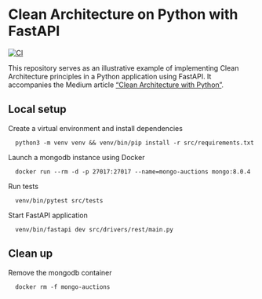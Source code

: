 # Clean Architecture on Python with FastAPI

<a href="https://github.com/shaliamekh/clean-architecture-fastapi/actions?query=workflow%3A+branch%3Amain++" target="_blank">
    <img src="https://github.com/shaliamekh/clean-architecture-fastapi/actions/workflows/ci.yaml/badge.svg?branch=main&event=push" alt="CI">
</a>

This repository serves as an illustrative example of implementing Clean Architecture
principles in a Python application using FastAPI. It accompanies the Medium article
[“Clean Architecture with Python”](https://medium.com/@shaliamekh/clean-architecture-with-python-d62712fd8d4f).

## Local setup

Create a virtual environment and install dependencies

```shell
  python3 -m venv venv && venv/bin/pip install -r src/requirements.txt
```
Launch a mongodb instance using Docker
```shell
  docker run --rm -d -p 27017:27017 --name=mongo-auctions mongo:8.0.4
```

Run tests
```shell
  venv/bin/pytest src/tests
```

Start FastAPI application

```shell
  venv/bin/fastapi dev src/drivers/rest/main.py
```

## Clean up

Remove the mongodb container
```shell
  docker rm -f mongo-auctions
```
